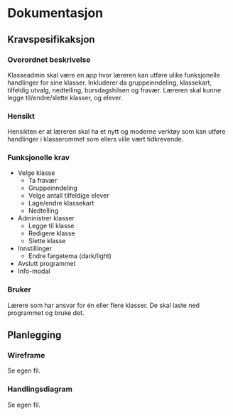 # Dokumentasjon

## Kravspesifikaksjon

### Overordnet beskrivelse
Klasseadmin skal være en app hvor læreren kan utføre ulike funksjonelle handlinger for sine klasser.
Inkluderer da gruppeinndeling, klassekart, tilfeldig utvalg, nedtelling, bursdagshilsen og fravær.
Læreren skal kunne legge til/endre/slette klasser, og elever.

### Hensikt
Hensikten er at læreren skal ha et nytt og moderne verktøy som kan utføre handlinger i klasserommet som ellers ville vært tidkrevende.

### Funksjonelle krav
- Velge klasse
  - Ta fravær
  - Gruppeinndeling
  - Velge antall tilfeldige elever
  - Lage/endre klassekart
  - Nedtelling
- Administrer klasser
  - Legge til klasse
  - Redigere klasse
  - Slette klasse
- Innstillinger
  - Endre fargetema (dark/light)
- Avslutt programmet
- Info-modal

### Bruker
Lærere som har ansvar for én eller flere klasser.
De skal laste ned programmet og bruke det.

## Planlegging

### Wireframe
Se egen fil.

### Handlingsdiagram
Se egen fil.
